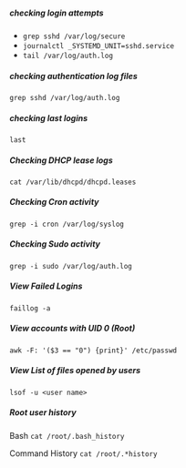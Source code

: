 ##### *checking  login attempts*
- `grep sshd /var/log/secure`
- `journalctl _SYSTEMD_UNIT=sshd.service`
- `tail /var/log/auth.log`
##### *checking authentication log files*
`grep sshd /var/log/auth.log`


##### *checking last logins*
`last` 
##### *Checking DHCP lease logs*
`cat /var/lib/dhcpd/dhcpd.leases`
##### *Checking Cron activity*
`grep -i cron /var/log/syslog`
##### *Checking Sudo activity*
`grep -i sudo /var/log/auth.log`
##### *View Failed Logins*
`faillog -a`
##### *View accounts with UID 0 (Root)*
`awk -F: '($3 == "0") {print}' /etc/passwd`
##### *View List of files opened by users*
`lsof -u <user name>`
##### *Root user history*
Bash
`cat /root/.bash_history`

Command History
`cat /root/.*history `
